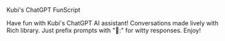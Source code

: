 Kubi's ChatGPT FunScript

Have fun with Kubi's ChatGPT AI assistant! Conversations made lively with Rich library. Just prefix prompts with "👨:" for witty responses. Enjoy!
